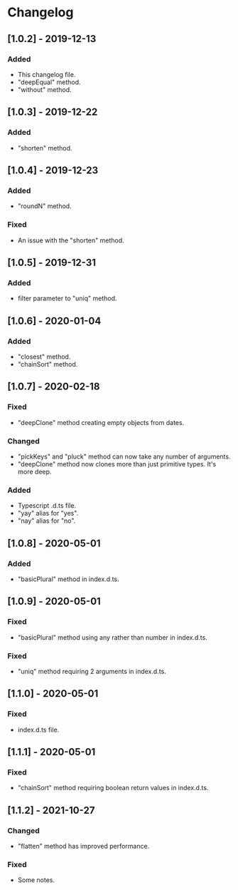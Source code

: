# Changelog

## [1.0.2] - 2019-12-13
### Added
- This changelog file.
- "deepEqual" method.
- "without" method.

## [1.0.3] - 2019-12-22
### Added
- "shorten" method.

## [1.0.4] - 2019-12-23
### Added
- "roundN" method.

### Fixed
- An issue with the "shorten" method.

## [1.0.5] - 2019-12-31
### Added
- filter parameter to "uniq" method.

## [1.0.6] - 2020-01-04
### Added
- "closest" method.
- "chainSort" method.

## [1.0.7] - 2020-02-18
### Fixed
- "deepClone" method creating empty objects from dates.

### Changed
- "pickKeys" and "pluck" method can now take any number of arguments.
- "deepClone" method now clones more than just primitive types. It's more deep.

### Added
- Typescript .d.ts file.
- "yay" alias for "yes".
- "nay" alias for "no".

## [1.0.8] - 2020-05-01
### Added
- "basicPlural" method in index.d.ts.

## [1.0.9] - 2020-05-01
### Fixed
- "basicPlural" method using any rather than number in index.d.ts.

### Fixed
- "uniq" method requiring 2 arguments in index.d.ts.

## [1.1.0] - 2020-05-01
### Fixed
- index.d.ts file.

## [1.1.1] - 2020-05-01
### Fixed
- "chainSort" method requiring boolean return values in index.d.ts.

## [1.1.2] - 2021-10-27
### Changed
- "flatten" method has improved performance.

### Fixed
- Some notes.
